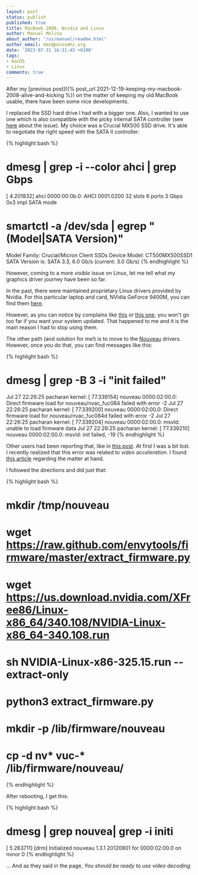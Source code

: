 ```yaml
---
layout: post
status: publish
published: true
title: MacBook 2008, Nvidia and Linux
author: Manuel Molina
about_author: "/us/manuel/readme.html"
author_email: mmc@pocosmhz.org
date: '2023-07-31 16:31:45 +0100'
tags:
- macOS
- Linux
comments: true
---
```

After my [previous post]({% post_url 2021-12-19-keeping-my-macbook-2008-alive-and-kicking %}) on the matter of keeping my old MacBook usable, there have been some nice developments.

I replaced the SSD hard drive I had with a bigger one. Also, I wanted to use one which is also compatible with the picky internal SATA controller (see [here](https://forums.macrumors.com/threads/ssds-sata-and-negotiated-link-speeds.2047851/) about the issue).
My choice was a Crucial MX500 SSD drive. It's able to negotiate the right speed with the SATA II controller:

{% highlight bash %}
# dmesg | grep -i --color ahci | grep Gbps
[    4.201832] ahci 0000:00:0b.0: AHCI 0001.0200 32 slots 6 ports 3 Gbps 0x3 impl SATA mode

# smartctl -a /dev/sda | egrep "(Model|SATA Version)"
Model Family:     Crucial/Micron Client SSDs
Device Model:     CT500MX500SSD1
SATA Version is:  SATA 3.3, 6.0 Gb/s (current: 3.0 Gb/s)
{% endhighlight %}

However, coming to a more *visible* issue on Linux, let me tell what my graphics driver journey have been so far.

In the past, there were maintained proprietary Linux drivers provided by Nvidia. For this particular laptop and card, NVidia GeForce 9400M, you can find them [here](https://www.nvidia.com/download/driverResults.aspx/156163/en-us/).

However, as you can notice by complains like [this](https://askubuntu.com/questions/1453326/22-04-1-and-nvidia-legacy-driver-vs-nouveau) or [this one](https://bbs.archlinux.org/viewtopic.php?id=279064), you won't go too far if you want your system updated. That happened to me and it is the main reason I had to stop using them.

The other path (and solution for me!) is to move to the [Nouveau](https://nouveau.freedesktop.org/) drivers. However, once you do that, you can find messages like this:

{% highlight bash %}
# dmesg | grep -B 3 -i "init failed"
Jul 27 22:26:25 pacharan kernel: [   77.339154] nouveau 0000:02:00.0: Direct firmware load for nouveau/nvac_fuc084 failed with error -2
Jul 27 22:26:25 pacharan kernel: [   77.339200] nouveau 0000:02:00.0: Direct firmware load for nouveau/nvac_fuc084d failed with error -2
Jul 27 22:26:25 pacharan kernel: [   77.339204] nouveau 0000:02:00.0: msvld: unable to load firmware data
Jul 27 22:26:25 pacharan kernel: [   77.339210] nouveau 0000:02:00.0: msvld: init failed, -19
{% endhighlight %}

Other users had been reporting that, like in [this post](https://unix.stackexchange.com/questions/677112/errors-from-nouveau-display-driver-on-debian-firmware-failed-to-load-nouveau).
At first I was a bit lost. I recently realized that this error was related to *video acceleration*. I found [this article](https://nouveau.freedesktop.org/VideoAcceleration.html) regarding the matter at hand.

I followed the directions and did just that:

{% highlight bash %}
# mkdir /tmp/nouveau
# wget https://raw.github.com/envytools/firmware/master/extract_firmware.py
# wget https://us.download.nvidia.com/XFree86/Linux-x86_64/340.108/NVIDIA-Linux-x86_64-340.108.run
# sh NVIDIA-Linux-x86-325.15.run --extract-only
# python3 extract_firmware.py
# mkdir -p /lib/firmware/nouveau
# cp -d nv* vuc-* /lib/firmware/nouveau/
{% endhighlight %}

After rebooting, I get this:

{% highlight bash %}
# dmesg | grep nouvea| grep -i initi
[    5.263711] [drm] Initialized nouveau 1.3.1 20120801 for 0000:02:00.0 on minor 0
{% endhighlight %}

... And as they said in the page, *You should be ready to use video decoding.*